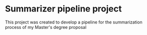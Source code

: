 # Summarizer pipeline project
This project was created to develop a pipeline for the summarization process of my Master's degree proposal
